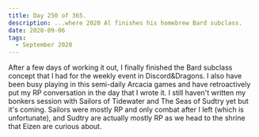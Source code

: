 ```yaml
---
title: Day 250 of 365.
description: ...where 2020 Al finishes his homebrew Bard subclass.
date: 2020-09-06
tags:
  - September 2020
---
```


After a few days of working it out, I finally finished the Bard subclass concept that I had for the weekly event in Discord&Dragons. I also have been busy playing in this semi-daily Arcacia games and have retroactively put my RP conversation in the day that I wrote it. I still haven't written my bonkers session with Sailors of Tidewater and The Seas of Sudtry yet but it's coming. Sailors were mostly RP and only combat after I left (which is unfortunate), and Sudtry are actually mostly RP as we head to the shrine that Eizen are curious about.